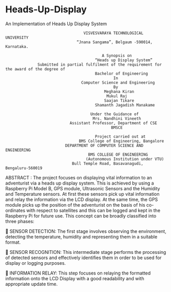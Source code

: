 # Heads-Up-Display
An Implementation of Heads Up Display System 


                                      VISVESVARAYA TECHNOLOGICAL UNIVERSITY
                                   “Jnana Sangama”, Belgaum -590014, Karnataka.
                                      
                                              A Synopsis on
                                           “Heads up Display System”
                  Submitted in partial fulfilment of the requirement for the award of the degree of
                                           Bachelor of Engineering
                                                   In
                                     Computer Science and Engineering
                                                   By
                                               Meghana Kiran 
                                                Mukul Raj 
                                               Saajan Tikare 
                                           Shamanth Jagadish Manakame 
                                          
                                         Under the Guidance of
                                          Mrs. Nandhini Vineeth
                                Assistant Professor, Department of CSE
                                                  BMSCE
                                   
                                           Project carried out at
                                    BMS College of Engineering, Bangalore
                              DEPARTMENT OF COMPUTER SCIENCE AND ENGINEERING
                                        BMS COLLEGE OF ENGINEERING
                                       (Autonomous Institution under VTU)
                                 Bull Temple Road, Basavanagudi, Bengaluru-560019


ABSTRACT : 
The project focuses on displaying vital information to an adventurist via a heads up display system. This is achieved by using a Raspberry Pi Model B, GPS module, Ultrasonic Sensors and the Humidity and Temperature sensors. At first these sensors pick up vital information and relay the information via the LCD display. At the same time, the GPS module picks up the position of the adventurist on the basis of his co-ordinates with respect to satellites and this can be logged and kept in the Raspberry Pi for future use. This concept can be broadly classified into three phases: 

 SENSOR DETECTION: The first stage involves observing the environment, detecting the temperature, humidity and representing them in a suitable format.

 SENSOR RECOGNITION: This intermediate stage performs the processing of detected sensors and effectively identifies them in order to be used for display or logging purposes. 

 INFORMATION RELAY: This step focuses on relaying the formatted information onto the LCD Display with a good readability and with appropriate update time.
